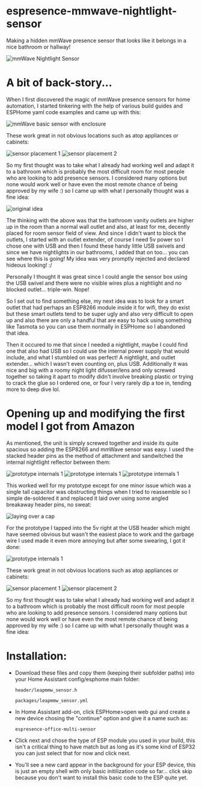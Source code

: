 # espresence-mmwave-nightlight-sensor
Making a hidden mmWave presence sensor that looks like it belongs in a nice bathroom or hallway!

![mmWave Nightlight Sensor](/static/images/finished%20product.jpg)

# A bit of back-story...

When I first discovered the magic of mmWave presence sensors for home automation, I started tinkering with the help of various build guides and ESPHome yaml code examples and came up with this:

![mmWave basic sensor with enclosure](/static/images/small%20sensor%20enclosure.jpg)

These work great in not obvious locations such as atop appliances or cabinets:

![sensor placement 1](/static/images/sensor%20placement%201.jpg)
![sensor placement 2](/static/images/sensor%20placement%202.jpg)

So my first thought was to take what I already had working well and adapt it to a bathroom which is probably the most difficult room for most people who are looking to add presence sensors. I considered many options but none would work well or have even the most remote chance of being approved by my wife :) so I came up with what I personally thought was a fine idea:

![original idea](/static/images/original%20idea.jpg)

The thinking with the above was that the bathroom vanity outlets are higher up in the room than a normal wall outlet and also, at least for me, decently placed for room sensor field of view. And since I didn't want to block the outlets, I started with an outlet extender, of course I need 5v power so I chose one with USB and then I found these handy little USB swivels and since we have nightlights in our bathrooms, I added that on too... you can see where this is going! My idea was very promptly rejected and declared hideous looking! :/

Personally I thought it was great since I could angle the sensor box using the USB swivel and there were no visible wires plus a nightlight and no blocked outlet... triple-win. Nope!

So I set out to find something else, my next idea was to look for a smart outlet that had perhaps an ESP8266 module inside it for wifi, they do exist but these smart outlets tend to be super ugly and also very difficult to open up and also there are only a handful that are easy to hack using something like Tasmota so you can use them normally in ESPHome so I abandoned that idea.

Then it occured to me that since I needed a nightlight, maybe I could find one that also had USB so I could use the internal power supply that would include, and what I stumbled on was perfect! A nightlight, and outlet extender... which I wasn't even counting on, plus USB. Additionally it was nice and big with a roomy night light difusser/lens and only screwed together so taking it apart to modify didn't involve breaking plastic or trying to crack the glue so I ordered one, or four I very rarely dip a toe in, tending more to deep dive lol.

# Opening up and modifying the first model I got from Amazon

As mentioned, the unit is simply screwed together and inside its quite spacious so adding the ESP8266 and mmWave sensor was easy. I used the stacked header pins as the method of attachment and sandwitched the internal nightlight reflector between them:

![prototype internals 1](/static/images/prototype%20internals%202.jpg)
![prototype internals 1](/static/images/prototype%20internals%203.jpg)
![prototype internals 1](/static/images/prototype%20internals%204.jpg)

This worked well for my prototype except for one minor issue which was a single tall capacitor was obstructing things when I tried to reassemble so I simple de-soldered it and replaced it laid over using some angled breakaway header pins, no sweat:

![laying over a cap](/static/images/laying%20over%20a%20cap.jpg)

For the prototype I tapped into the 5v right at the USB header which might have seemed obvious but wasn't the easiest place to work and the garbage wire I used made it even more annoying but after some swearing, I got it done:

![prototype internals 1](/static/images/prototype%20internals%205.jpg)


These work great in not obvious locations such as atop appliances or cabinets:

![sensor placement 1](/static/images/sensor%20placement%201.jpg)
![sensor placement 2](/static/images/sensor%20placement%202.jpg)

So my first thought was to take what I already had working well and adapt it to a bathroom which is probably the most difficult room for most people who are looking to add presence sensors. I considered many options but none would work well or have even the most remote chance of being approved by my wife :) so I came up with what I personally thought was a fine idea:




# Installation:
 * Download these files and copy them (keeping their subfolder paths) into your Home Assistant config/esphome main folder:

   ```
   header/leapmmw_sensor.h
   
   packages/leapmmw_sensor.yml
   ```
 
 * In Home Assistant add-on, click ESPHome>open web gui and create a new device chosing the "continue" option and give it a name such as:

   ```
   espresence-office-multi-sensor
   ```

* Click next and chose the type of ESP module you used in your build, this isn't a critical thing to have match but as long as it's some kind of ESP32 you can just select that for now and click next.
* You'll see a new card appear in the background for your ESP device, this is just an empty shell with only basic initilization code so far... click skip because you don't want to install this basic code to the ESP quite yet.
